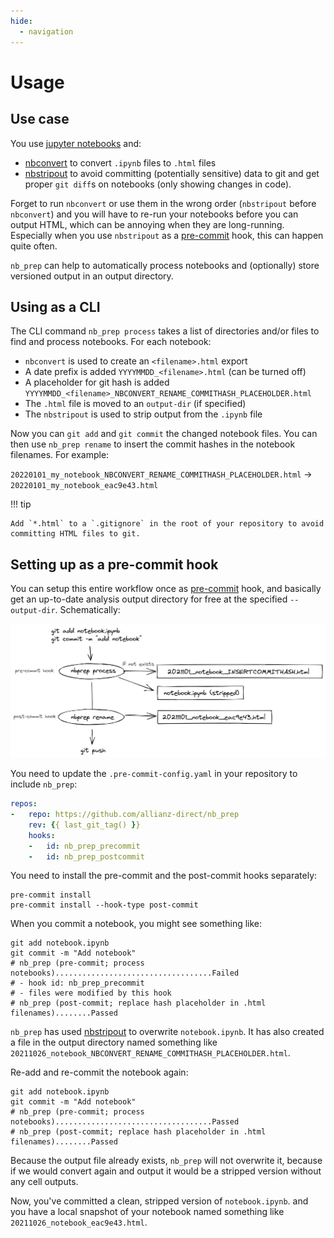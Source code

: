 ```yaml
---
hide:
  - navigation
---
```


# Usage

## Use case
You use [jupyter notebooks](https://jupyter.org/) and:

- [nbconvert](https://github.com/jupyter/nbconvert) to convert `.ipynb` files to `.html` files
- [nbstripout](https://github.com/kynan/nbstripout) to avoid committing (potentially sensitive) data to git and get proper `git diff`s on notebooks (only showing changes in code).

Forget to run `nbconvert` or use them in the wrong order (`nbstripout` before `nbconvert`) and you will have to re-run your notebooks before you can output HTML, which can be annoying when they are long-running. Especially when you use `nbstripout` as a [pre-commit](https://pre-commit.com/) hook, this can happen quite often.

`nb_prep` can help to automatically process notebooks and (optionally) store versioned output in an output directory.

## Using as a CLI

The CLI command `nb_prep process` takes a list of directories and/or files to find and process notebooks. For each notebook:

- `nbconvert` is used to create an `<filename>.html` export
- A date prefix is added `YYYYMMDD_<filename>.html` (can be turned off)
- A placeholder for git hash is added `YYYYMMDD_<filename>_NBCONVERT_RENAME_COMMITHASH_PLACEHOLDER.html`
- The `.html` file is moved to an `output-dir` (if specified)
- The `nbstripout` is used to strip output from the `.ipynb` file

Now you can `git add` and `git commit` the changed notebook files. You can then use `nb_prep rename` to insert the commit hashes in the notebook filenames. For example:

`20220101_my_notebook_NBCONVERT_RENAME_COMMITHASH_PLACEHOLDER.html` -> `20220101_my_notebook_eac9e43.html`

!!! tip

    Add `*.html` to a `.gitignore` in the root of your repository to avoid committing HTML files to git.

## Setting up as a pre-commit hook

You can setup this entire workflow once as [pre-commit](https://pre-commit.com/) hook, and basically get an up-to-date analysis output directory for free at the specified `--output-dir`. Schematically:

![](assets/images/schema_workflow.png)

You need to update the `.pre-commit-config.yaml` in your repository to include `nb_prep`:

```yaml
repos:
-   repo: https://github.com/allianz-direct/nb_prep
    rev: {{ last_git_tag() }}
    hooks:
    -   id: nb_prep_precommit
    -   id: nb_prep_postcommit
```

You need to install the pre-commit and the post-commit hooks separately:

```shell
pre-commit install
pre-commit install --hook-type post-commit
```

When you commit a notebook, you might see something like:

```shell
git add notebook.ipynb
git commit -m "Add notebook"
# nb_prep (pre-commit; process notebooks)...................................Failed
# - hook id: nb_prep_precommit
# - files were modified by this hook
# nb_prep (post-commit; replace hash placeholder in .html filenames)........Passed
```

`nb_prep` has used [nbstripout](https://github.com/kynan/nbstripout) to overwrite `notebook.ipynb`. It has also created a file in the output directory named something like `20211026_notebook_NBCONVERT_RENAME_COMMITHASH_PLACEHOLDER.html`.

Re-add and re-commit the notebook again:

```shell
git add notebook.ipynb
git commit -m "Add notebook"
# nb_prep (pre-commit; process notebooks)...................................Passed
# nb_prep (post-commit; replace hash placeholder in .html filenames)........Passed
```

Because the output file already exists, `nb_prep` will not overwrite it, because if we would convert again and output it would be a stripped version without any cell outputs. 

Now, you've committed a clean, stripped version of `notebook.ipynb`. and you have a local snapshot of your notebook named something like `20211026_notebook_eac9e43.html`.

